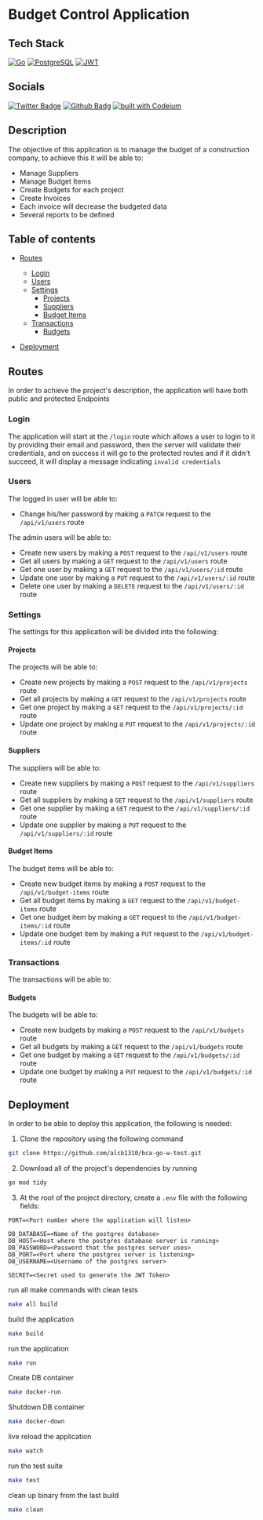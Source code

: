# Budget Control Application

## Tech Stack

[![Go](https://img.shields.io/badge/Go-00ADD8?style=for-the-badge&logo=go&logoColor=white)](http://go.dev)
[![PostgreSQL](https://img.shields.io/badge/PostgreSQL-316192?style=for-the-badge&logo=postgresql&logoColor=white)](https://www.postgresql.org/)
[![JWT](https://img.shields.io/badge/JWT-black?style=for-the-badge&logo=JSON%20web%20tokens)](https://jwt.io)

## Socials

[![Twitter Badge](https://img.shields.io/twitter/follow/username.svg?style=social&label=Follow)](https://twitter.com/alcb1310)
[![Github Badg](https://img.shields.io/badge/GitHub-100000?style=for-the-badge&logo=github&logoColor=white)](https://github.com/alcb1310)
[![built with Codeium](https://codeium.com/badges/main)](https://codeium.com/badges/main)

## Description

The objective of this application is to manage the budget of a construction company, to achieve this it will be able to:

- Manage Suppliers
- Manage Budget Items
- Create Budgets for each project
- Create Invoices
- Each invoice will decrease the budgeted data
- Several reports to be defined

## Table of contents

- [Routes](#routes)
    - [Login](#login)
    - [Users](#users)
    - [Settings](#settings)
        - [Projects](#projects)
        - [Suppliers](#suppliers)
        - [Budget Items](#budget-items)
    - [Transactions](#transactions)
        - [Budgets](#budgets)

- [Deployment](#deployment)

## Routes

In order to achieve the project's description, the application will have both public and protected Endpoints

### Login

The application will start at the `/login` route which allows a user to login to it by providing their email and password, then the
server will validate their credentials, and on success it will go to the protected routes and if it didn't succeed, it will display
a message indicating `invalid credentials`

### Users

The logged in user will be able to:

- Change his/her password by making a `PATCH` request to the `/api/v1/users` route

The admin users will be able to:

- Create new users by making a `POST` request to the `/api/v1/users` route
- Get all users by making a `GET` request to the `/api/v1/users` route
- Get one user by making a `GET` request to the `/api/v1/users/:id` route
- Update one user by making a `PUT` request to the `/api/v1/users/:id` route
- Delete one user by making a `DELETE` request to the `/api/v1/users/:id` route

### Settings

The settings for this application will be divided into the following:

#### Projects

The projects will be able to:

- Create new projects by making a `POST` request to the `/api/v1/projects` route
- Get all projects by making a `GET` request to the `/api/v1/projects` route
- Get one project by making a `GET` request to the `/api/v1/projects/:id` route
- Update one project by making a `PUT` request to the `/api/v1/projects/:id` route

#### Suppliers

The suppliers will be able to:

- Create new suppliers by making a `POST` request to the `/api/v1/suppliers` route
- Get all suppliers by making a `GET` request to the `/api/v1/suppliers` route
- Get one supplier by making a `GET` request to the `/api/v1/suppliers/:id` route
- Update one supplier by making a `PUT` request to the `/api/v1/suppliers/:id` route

#### Budget Items

The budget items will be able to:

- Create new budget items by making a `POST` request to the `/api/v1/budget-items` route
- Get all budget items by making a `GET` request to the `/api/v1/budget-items` route
- Get one budget item by making a `GET` request to the `/api/v1/budget-items/:id` route
- Update one budget item by making a `PUT` request to the `/api/v1/budget-items/:id` route

### Transactions

The transactions will be able to:

#### Budgets

The budgets will be able to:

- Create new budgets by making a `POST` request to the `/api/v1/budgets` route
- Get all budgets by making a `GET` request to the `/api/v1/budgets` route
- Get one budget by making a `GET` request to the `/api/v1/budgets/:id` route
- Update one budget by making a `PUT` request to the `/api/v1/budgets/:id` route

## Deployment


In order to be able to deploy this application, the following is needed:

1. Clone the repository using the following command

```bash
git clone https://github.com/alcb1310/bca-go-w-test.git
```

2. Download all of the project's dependencies by running 

```bash
go mod tidy
```

3. At the root of the project directory, create a `.env` file with the following fields:

```.env
PORT=<Port number where the application will listen>

DB_DATABASE=<Name of the postgres database>
DB_HOST=<Host where the postgres database server is running>
DB_PASSWORD=<Password that the postgres server uses>
DB_PORT=<Port where the postgres server is listening>
DB_USERNAME=<Username of the postgres server>

SECRET=<Secret used to generate the JWT Token>
```

run all make commands with clean tests
```bash
make all build
```

build the application
```bash
make build
```

run the application
```bash
make run
```

Create DB container
```bash
make docker-run
```

Shutdown DB container
```bash
make docker-down
```

live reload the application
```bash
make watch
```

run the test suite
```bash
make test
```

clean up binary from the last build
```bash
make clean
```
